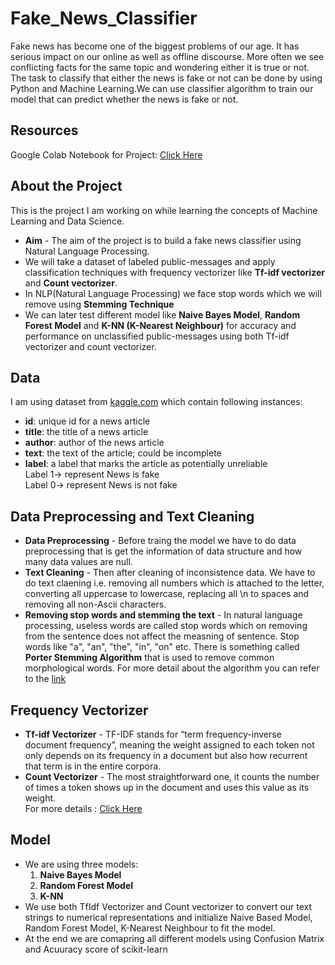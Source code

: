 # Fake_News_Classifier

Fake news has become one of the biggest problems of our age. It has serious impact on our online as well as offline discourse.
More often we see conflicting facts for the same topic and wondering either it is true or not. The task to classify that either the news is fake or not can be done 
by using Python and Machine Learning.We can use classifier algorithm to train our model that can predict whether the news is fake or not.

## Resources
Google Colab Notebook for Project: [Click Here](https://colab.research.google.com/drive/1MPRy6rqmuLZBACpcmoIQg697z_ETHwk9#scrollTo=DyONN_zbQ3SL)

## About the Project
This is the project I am working on while learning the concepts of Machine Learning and Data Science.<br>
* <b>Aim</b> - The aim of the project is to build a fake news classifier using Natural Language Processing.
* We will take a dataset of labeled public-messages and apply classification techniques with frequency vectorizer like <b>Tf-idf vectorizer</b> and <b>Count vectorizer</b>. 
* In NLP(Natural Language Processing) we face stop words which we will remove using <b> Stemming Technique</b>
* We can later test different model like <b>Naive Bayes Model</b>, <b>Random Forest Model</b> and <b>K-NN (K-Nearest Neighbour)</b> for accuracy and performance on unclassified public-messages using both Tf-idf vectorizer and count vectorizer. 

## Data
I am using dataset from [kaggle.com](https://www.kaggle.com/c/fake-news/data) which contain following instances:
* <b>id</b>: unique id for a news article
* <b>title</b>: the title of a news article
* <b>author</b>: author of the news article
* <b>text</b>: the text of the article; could be incomplete
* <b>label</b>: a label that marks the article as potentially unreliable<br>
Label 1-> represent News is fake <br>
Label 0-> represent News is not fake

## Data Preprocessing and Text Cleaning
* <b>Data Preprocessing</b> - Before traing the model we have to do data preprocessing that is get the information of data structure and how many data values are null.
* <b>Text Cleaning</b> - Then after cleaning of inconsistence data. We have to do text claening i.e. removing all numbers which is attached to the letter, converting all uppercase to lowercase, replacing all \n to spaces and removing all non-Ascii characters.
* <b>Removing stop words and stemming the text</b> - In natural language processing, useless words are called stop words which on removing from the sentence does not affect the measning of sentence. Stop words like "a", "an", "the", "in", "on" etc. 
There is something called <b>Porter Stemming Algorithm</b> that is used to remove common morphological words. For more detail about the algorithm you can refer to the [link](http://snowball.tartarus.org/algorithms/porter/stemmer.html)

## Frequency Vectorizer
* <b>Tf-idf Vectorizer</b> - TF-IDF stands for “term frequency-inverse document frequency”, meaning the weight assigned to each token not only depends on its frequency in a document but also how recurrent that term is in the entire corpora.
* <b>Count Vectorizer</b> - The most straightforward one, it counts the number of times a token shows up in the document and uses this value as its weight.<br>
For more details : [Click Here](https://machinelearningmastery.com/prepare-text-data-machine-learning-scikit-learn/)

## Model
* We are using three models:
  1. <b>Naive Bayes Model</b>
  2. <b>Random Forest Model</b>
  3. <b>K-NN</b>
* We use both TfIdf Vectorizer and Count vectorizer to convert our text strings to numerical representations and initialize Naive Based Model,
Random Forest Model, K-Nearest Neighbour to fit the model.
* At the end we are comapring all different models using Confusion Matrix and Acuuracy score of scikit-learn
